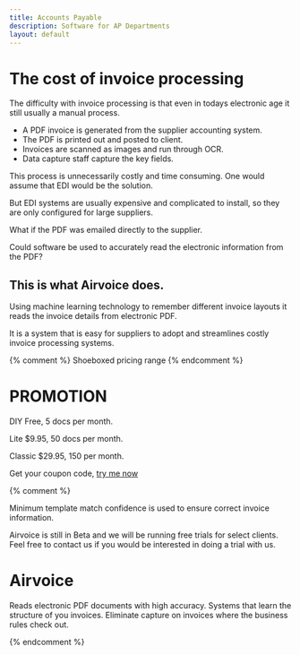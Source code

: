 ```yaml
---
title: Accounts Payable
description: Software for AP Departments
layout: default
---
```


# The cost of invoice processing


The difficulty with invoice processing is that even in todays electronic age
it still usually a manual process.

* A PDF invoice is generated from the supplier accounting system.
* The PDF is printed out and posted to client.
* Invoices are scanned as images and run through OCR.
* Data capture staff capture the key fields.

This process is unnecessarily costly and time consuming.
One would assume that EDI would be the solution.

But EDI systems are usually expensive and complicated to install, so they are only configured for
large suppliers.


What if the PDF was emailed directly to the supplier.

Could software be used to accurately read the electronic information from the PDF?

## This is what Airvoice does.

Using machine learning technology to remember different invoice layouts 
it reads the invoice details from electronic PDF.

It is a system that is easy for suppliers to adopt and streamlines costly 
invoice processing systems.

{% comment %}
Shoeboxed pricing range
{% endcomment %}

# PROMOTION

DIY
Free, 5 docs per month.

Lite
$9.95, 50 docs per month.

Classic
$29.95, 150 per month.

Get your coupon code, [try me now]('coupon.html')

{% comment %}

Minimum template match confidence is used to ensure correct invoice information.

Airvoice is still in Beta and we will be running free trials for select clients.
Feel free to contact us if you would be interested in doing a trial with us.

# Airvoice

Reads electronic PDF documents with high accuracy.
Systems that learn the structure of you invoices.
Eliminate capture on invoices where the business rules check out.

{% endcomment %}
